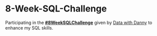 # 8-Week-SQL-Challenge



Participating in the [**#8WeekSQLChallenge**](https://8weeksqlchallenge.com/) given by [Data with Danny](https://linktr.ee/datawithdanny) to enhance my SQL skills.
